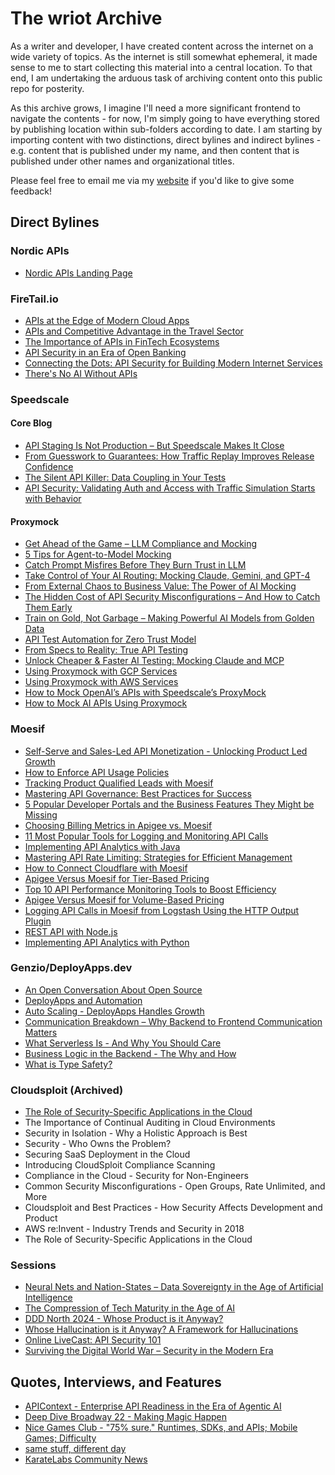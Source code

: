 # The wriot Archive
As a writer and developer, I have created content across the internet on a wide variety of topics. As the internet is still somewhat ephemeral, it made sense to me to start collecting this material into a central location. To that end, I am undertaking the arduous task of archiving content onto this public repo for posterity. 

As this archive grows, I imagine I'll need a more significant frontend to navigate the contents - for now, I'm simply going to have everything stored by publishing location within sub-folders according to date. I am starting by importing content with two distinctions, direct bylines and indirect bylines - e.g. content that is published under my name, and then content that is published under other names and organizational titles.

Please feel free to email me via my [website](https://www.kristophermsandoval.com) if you'd like to give some feedback!

## Direct Bylines
### Nordic APIs
* [Nordic APIs Landing Page](https://nordicapis.com/author/sandovaleffect/)
### FireTail.io
* [APIs at the Edge of Modern Cloud Apps](https://www.firetail.ai/blog/apis-at-the-edge-of-modern-cloud-apps)
* [APIs and Competitive Advantage in the Travel Sector](https://www.firetail.ai/blog/competitive-edge-travel)
* [The Importance of APIs in FinTech Ecosystems](https://www.firetail.ai/blog/the-importance-of-apis-in-fintech-ecosystems)
* [API Security in an Era of Open Banking](https://www.firetail.ai/blog/api-security-in-an-era-of-open-banking)
* [Connecting the Dots: API Security for Building Modern Internet Services](https://www.firetail.ai/blog/connecting-the-dots-api-security-for-building-modern-internet-services)
* [There's No AI Without APIs](https://www.firetail.ai/blog/theres-no-ai-without-apis)
### Speedscale
#### Core Blog
* [API Staging Is Not Production – But Speedscale Makes It Close](https://speedscale.com/blog/api-staging-is-not-production-but-speedscale-makes-it-close/)
* [From Guesswork to Guarantees: How Traffic Replay Improves Release Confidence](https://speedscale.com/blog/from-guesswork-to-guarantees-how-traffic-replay-improves-release-confidence/)
* [The Silent API Killer: Data Coupling in Your Tests](https://speedscale.com/blog/the-silent-api-killer-data-coupling-in-your-tests/)
* [API Security: Validating Auth and Access with Traffic Simulation Starts with Behavior](https://speedscale.com/blog/api-security-validating-auth-and-access-with-traffic-simulation-starts-with-behavior/)
#### Proxymock
* [Get Ahead of the Game – LLM Compliance and Mocking](https://proxymock.io/blog/get-ahead-of-the-game-llm-compliance-and-mocking/)
* [5 Tips for Agent-to-Model Mocking](https://proxymock.io/blog/5-tips-for-agent-to-model-mocking/)
* [Catch Prompt Misfires Before They Burn Trust in LLM](https://proxymock.io/blog/catch-prompt-misfires-before-they-burn-trust-in-llm/)
* [Take Control of Your AI Routing: Mocking Claude, Gemini, and GPT-4](https://proxymock.io/blog/take-control-of-your-ai-routing-mocking-claude-gemini-and-gpt-4/)
* [From External Chaos to Business Value: The Power of AI Mocking](https://proxymock.io/blog/from-external-chaos-to-business-value-the-power-of-ai-mocking/)
* [The Hidden Cost of API Security Misconfigurations – And How to Catch Them Early](https://proxymock.io/blog/the-hidden-cost-of-api-security-misconfigurations-and-how-to-catch-them-early/)
* [Train on Gold, Not Garbage – Making Powerful AI Models from Golden Data](https://proxymock.io/blog/train-on-gold-not-garbage-making-powerful-ai-models-from-golden-data/)
* [API Test Automation for Zero Trust Model](https://proxymock.io/blog/api-test-automation-for-zero-trust-model/)
* [From Specs to Reality: True API Testing](https://proxymock.io/blog/from-specs-to-reality-true-api-testing/)
* [Unlock Cheaper & Faster AI Testing: Mocking Claude and MCP](https://proxymock.io/blog/unlock-cheaper-faster-ai-testing-mocking-claude-and-mcp/)
* [Using Proxymock with GCP Services](https://proxymock.io/blog/using-proxymock-with-gcp-services/)
* [Using Proxymock with AWS Services](https://proxymock.io/blog/using-proxymock-with-aws-services/)
* [How to Mock OpenAI’s APIs with Speedscale’s ProxyMock](https://speedscale.com/blog/how-to-mock-openais-apis-with-speedscales-proxymock/)
* [How to Mock AI APIs Using Proxymock](https://proxymock.io/blog/how-to-mock-ai-apis-using-proxymock-2/)
### Moesif
* [Self-Serve and Sales-Led API Monetization - Unlocking Product Led Growth](https://www.moesif.com/blog/api-monetization/api-strategy/Self-Serve-and-Sales-Led-API-Monetization-Unlocking-Product-Led-Growth/)
* [How to Enforce API Usage Policies](https://www.moesif.com/blog/api-monetization/api-strategy/How-to-Enforce-API-Usage-Policies/)
* [Tracking Product Qualified Leads with Moesif](https://www.moesif.com/blog/api-monetization/api-strategy/Tracking-Product-Qualified-Leads-with-Moesif/)
* [Mastering API Governance: Best Practices for Success](https://www.moesif.com/blog/technical/api-development/Mastering-API-Governance-Best-Practices-for-Success/)
* [5 Popular Developer Portals and the Business Features They Might be Missing](https://www.moesif.com/blog/api-product-management/api-strategy/5-Popular-Developer-Portals-and-the-Business-Features-They-Might-Be-Missing/)
* [Choosing Billing Metrics in Apigee vs. Moesif](https://www.moesif.com/blog/api-monetization/api-strategy/API-Billing/)
* [11 Most Popular Tools for Logging and Monitoring API Calls](https://www.moesif.com/blog/api-analytics/api-strategy/11-Most-Popular-Tools-for-Logging-and-Monitoring/)
* [Implementing API Analytics with Java](https://www.moesif.com/blog/api-monetization/api-strategy/Implementing-API-analytics-with-Java/)
* [Mastering API Rate Limiting: Strategies for Efficient Management](https://www.moesif.com/blog/technical/api-development/Mastering-API-Rate-Limiting-Strategies-for-Efficient-Management/)
* [How to Connect Cloudflare with Moesif](https://www.moesif.com/blog/api-monetization/api-strategy/How-to-Connect-Cloudflare-with-Moesif/)
* [Apigee Versus Moesif for Tier-Based Pricing](https://www.moesif.com/blog/api-monetization/api-strategy/Tier-Based-Pricing/)
* [Top 10 API Performance Monitoring Tools to Boost Efficiency](https://www.moesif.com/blog/technical/api-development/Top-10-API-Performance-Monitoring-Tools-to-Boost-Efficiency/)
* [Apigee Versus Moesif for Volume-Based Pricing](https://www.moesif.com/blog/api-monetization/api-strategy/Volume-Based-Pricing/)
* [Logging API Calls in Moesif from Logstash Using the HTTP Output Plugin](https://www.moesif.com/blog/api-monetization/api-strategy/Logging-API-Calls-in-Moesif-from-Logstash-Using-the-HTTP-Output-Plugin/)
* [REST API with Node.js](https://www.moesif.com/blog/api-monetization/api-strategy/REST-API-with-node-.-js/)
* [Implementing API Analytics with Python](https://www.moesif.com/blog/api-monetization/api-strategy/Implementing-API-analytics-with-Python/)

### Genzio/DeployApps.dev
* [An Open Conversation About Open Source](https://deployapps.dev/blog/an-open-conversation-about-open-source/)
* [DeployApps and Automation](https://deployapps.dev/blog/deployapps-and-automation/)
* [Auto Scaling - DeployApps Handles Growth](https://deployapps.dev/blog/effortless-scaling-genezio-handles-growth/)
* [Communication Breakdown – Why Backend to Frontend Communication Matters](https://deployapps.dev/blog/communication-breakdown-why-backend-to-frontend-communication-matters/)
* [What Serverless Is - And Why You Should Care](https://deployapps.dev/blog/what-serverless-is/)
* [Business Logic in the Backend - The Why and How](https://deployapps.dev/blog/business-logic-in-the-backend-the-why-and-how/)
* [What is Type Safety?](https://deployapps.dev/blog/what-is-type-safety/)

### Cloudsploit (Archived)
* [The Role of Security-Specific Applications in the Cloud](https://github.com/KristopherLeads/wriot/blob/main/Content%20Archive/The%20Role%20of%20Security-Specific%20Applications%20in%20the%20Cloud.md)
* The Importance of Continual Auditing in Cloud Environments
* Security in Isolation - Why a Holistic Approach is Best
* Security - Who Owns the Problem?
* Securing SaaS Deployment in the Cloud
* Introducing CloudSploit Compliance Scanning
* Compliance in the Cloud - Security for Non-Engineers
* Common Security Misconfigurations - Open Groups, Rate Unlimited, and More
* Cloudsploit and Best Practices - How Security Affects Development and Product
* AWS re:Invent - Industry Trends and Security in 2018
* The Role of Security-Specific Applications in the Cloud

### Sessions
* [Neural Nets and Nation-States – Data Sovereignty in the Age of Artificial Intelligence](https://nordicapis.com/sessions/neural-nets-and-nation-states-data-sovereignty-in-the-age-of-artificial-intelligence/)
* [The Compression of Tech Maturity in the Age of AI](https://nordicapis.com/sessions/the-compression-of-tech-maturity-in-the-age-of-ai/)
* [DDD North 2024 - Whose Product is it Anyway?](https://www.dddnorth.co.uk/sessions)
* [Whose Hallucination is it Anyway? A Framework for Hallucinations](https://www.kristophermsandoval.com/events/2025-the-big-cornish-tech-showcase)
* [Online LiveCast: API Security 101](https://nordicapis.com/events/online-livecast-api-security-101-nordic-apis/)
* [Surviving the Digital World War – Security in the Modern Era](https://nordicapis.com/sessions/surviving-digital-world-war-security-modern-era/)

## Quotes, Interviews, and Features
* [APIContext - Enterprise API Readiness in the Era of Agentic AI](https://apicontext.com/resources/api-readiness-for-agentic-ai-white-paper/)
* [Deep Dive Broadway 22 - Making Magic Happen](https://broadwaypodcastnetwork.com/podcasts/deep-dive-broadway/22-broadwaycon-making-magic-happen/23)
* [Nice Games Club - "75% sure." Runtimes, SDKs, and APIs; Mobile Games; Difficulty](https://podcasts.musixmatch.com/podcast/nice-games-club-a-gamedev-podcast-01j26z1d9ah1q5pgpb12jtxpdh/episode/75-sure-runtimes-sdks-and-apis-mobile-games-difficulty-01j406mk10ayj3mhaqnd6j52dt)
* [same stuff, different day](https://samestuffdifferentday.net/2024/10/28/Interesting-links-of-the-week-2024-44/)
* [KarateLabs Community News](https://github.com/karatelabs/karate/wiki/Community-News)
